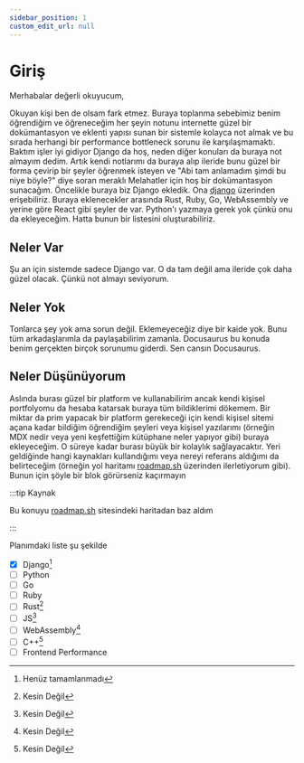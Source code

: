 ```yaml
---
sidebar_position: 1
custom_edit_url: null
---
```


# Giriş 

Merhabalar değerli okuyucum,

Okuyan kişi ben de olsam fark etmez. Buraya toplanma sebebimiz benim öğrendiğim ve öğreneceğim her şeyin notunu internette güzel bir dokümantasyon ve eklenti yapısı sunan bir sistemle kolayca not almak ve bu sırada herhangi bir performance bottleneck sorunu ile karşılaşmamaktı. Baktım işler iyi gidiyor Django da hoş, neden diğer konuları da buraya not almayım dedim. Artık kendi notlarımı da buraya alıp ileride bunu güzel bir forma çevirip bir şeyler öğrenmek isteyen ve "Abi tam anlamadım şimdi bu niye böyle?" diye soran meraklı Melahatler için hoş bir dokümantasyon sunacağım. Öncelikle buraya biz Django ekledik. Ona [django](python/django/djangogiris.mdx) üzerinden erişebiliriz. Buraya eklenecekler arasında Rust, Ruby, Go, WebAssembly ve yerine göre React gibi şeyler de var. Python'ı yazmaya gerek yok çünkü onu da ekleyeceğim. Hatta bunun bir listesini oluşturabiliriz.

## Neler Var

Şu an için sistemde sadece Django var. O da tam değil ama ileride çok daha güzel olacak. Çünkü not almayı seviyorum. 

## Neler Yok

Tonlarca şey yok ama sorun değil. Eklemeyeceğiz diye bir kaide yok. Bunu tüm arkadaşlarımla da paylaşabilirim zamanla. Docusaurus bu konuda benim gerçekten birçok sorunumu giderdi. Sen cansın Docusaurus.

## Neler Düşünüyorum 

Aslında burası güzel bir platform ve kullanabilirim ancak kendi kişisel portfolyomu da hesaba katarsak buraya tüm bildiklerimi dökemem. Bir miktar da prim yapacak bir platform gerekeceği için kendi kişisel sitemi açana kadar bildiğim öğrendiğim şeyleri veya kişisel yazılarımı (örneğin MDX nedir veya yeni keşfettiğim kütüphane neler yapıyor gibi) buraya ekleyeceğim. O süreye kadar burası büyük bir kolaylık sağlayacaktır. Yeri geldiğinde hangi kaynakları kullandığımı veya nereyi referans aldığımı da belirteceğim (örneğin yol haritamı [roadmap.sh](https://roadmap.sh) üzerinden ilerletiyorum gibi). Bunun için şöyle bir blok görürseniz kaçırmayın

:::tip Kaynak

Bu konuyu [roadmap.sh](https://roadmap.sh) sitesindeki haritadan baz aldım

:::

Planımdaki liste şu şekilde

- [x] Django[^1]
- [ ] Python
- [ ] Go
- [ ] Ruby
- [ ] Rust[^2]
- [ ] JS[^2]
- [ ] WebAssembly[^2]
- [ ] C++[^2]
- [ ] Frontend Performance

[^1]: Henüz tamamlanmadı

[^2]: Kesin Değil
